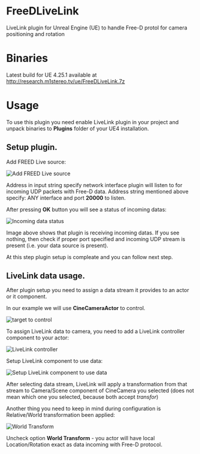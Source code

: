# FreeDLiveLink
LiveLink plugin for Unreal Engine (UE) to handle Free-D protol for camera positioning and rotation

# Binaries
Latest build for UE 4.25.1 available at http://research.m1stereo.tv/ue/FreeDLiveLink.7z


# Usage
To use this plugin you need enable LiveLink plugin in your project and unpack binaries to **Plugins** folder of your UE4 installation.

## Setup plugin.

Add FREED Live source:

![Add FREED Live source](/docs/cfg-0010.png?raw=true "Add FREED Live source")

Address in input string specify network interface plugin will listen to for incoming UDP packets with Free-D data. Address string mentioned above specify: ANY interface and port **20000** to listen.

After pressing **OK** button you will see a status of incoming datas:

![Incoming data status](/docs/cfg-0020.png?raw=true "Incoming data status")

Image above shows that plugin is receiving incoming datas. If you see nothing, then check if proper port specified and incoming UDP stream is present (i.e. your data source is present).

At this step plugin setup is compleate and you can follow next step.

## LiveLink data usage.

After plugin setup you need to assign a data stream it provides to an actor or it component.

In our example we will use **CineCameraActor** to control.

![target to control](/docs/cfg-0030.png?raw=true "target to control")

To assign LiveLink data to camera, you need to add a LiveLink controller component to your actor:

![LiveLink controller](/docs/cfg-0040.png?raw=true "LiveLink controller")

Setup LiveLink component to use data:

![Setup LiveLink component to use data](/docs/cfg-0050.png?raw=true "Setup LiveLink component to use data")

After selecting data stream, LiveLink will apply a transformation from that stream to Camera/Scene component of CineCamera you selected (does not mean which one you selected, because both accept *transfor*)

Another thing you need to keep in mind during configuration is Relative/World transformation been applied:

![World Transform](/docs/cfg-0050.png?raw=true "World Transform")

Uncheck option **World Transform** - you actor will have local Location/Rotation exact as data incoming with Free-D protocol.



